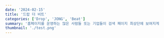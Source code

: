 ```yaml
---
date: '2024-02-15'
title: '드랍 더 비트'
categories: ['Drop', 'JONG', 'Beat']
summary: '홈페이지를 운영하는 많은 사람들 또는 기업들이 검색 페이지 최상단에 보여지게 하기 위해 어떤 최적화 작업을 하는지 알아보자.'
thumbnail: './test.png'
---
```

